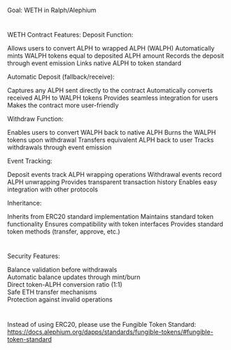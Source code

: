 Goal: WETH in Ralph/Alephium  
#
WETH Contract Features:
Deposit Function:

Allows users to convert ALPH to wrapped ALPH (WALPH)
Automatically mints WALPH tokens equal to deposited ALPH amount
Records the deposit through event emission
Links native ALPH to token standard

Automatic Deposit (fallback/receive):

Captures any ALPH sent directly to the contract
Automatically converts received ALPH to WALPH tokens
Provides seamless integration for users
Makes the contract more user-friendly

Withdraw Function:

Enables users to convert WALPH back to native ALPH
Burns the WALPH tokens upon withdrawal
Transfers equivalent ALPH back to user
Tracks withdrawals through event emission

Event Tracking:

Deposit events track ALPH wrapping operations
Withdrawal events record ALPH unwrapping
Provides transparent transaction history
Enables easy integration with other protocols

Inheritance:

Inherits from ERC20 standard implementation
Maintains standard token functionality
Ensures compatibility with token interfaces
Provides standard token methods (transfer, approve, etc.)

#
Security Features:

Balance validation before withdrawals  
Automatic balance updates through mint/burn  
Direct token-ALPH conversion ratio (1:1)  
Safe ETH transfer mechanisms  
Protection against invalid operations  

#
Instead of using ERC20, please use the Fungible Token Standard: https://docs.alephium.org/dapps/standards/fungible-tokens/#fungible-token-standard